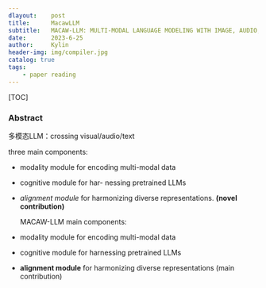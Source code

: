 ```yaml
---
dlayout:    post
title:      MacawLLM
subtitle:   MACAW-LLM: MULTI-MODAL LANGUAGE MODELING WITH IMAGE, AUDIO, VIDEO, AND TEXT INTEGRATION
date:       2023-6-25
author:     Kylin
header-img: img/compiler.jpg
catalog: true
tags:
    - paper reading
---
```


[TOC]

### Abstract

多模态LLM：crossing visual/audio/text

three main components:

- modality module for encoding multi-modal data

- cognitive module for har- nessing pretrained LLMs

- *alignment module* for harmonizing diverse representations. **(novel contribution)**

  MACAW-LLM main components: 

- modality module for encoding multi-modal data

- cognitive module for harnessing pretrained LLMs

- **alignment module** for harmonizing diverse representations (main contribution)


